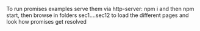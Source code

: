 To run promises examples serve them via http-server: npm i and then npm start, then browse in folders sec1....sec12 to load the different pages and look how promises get resolved
